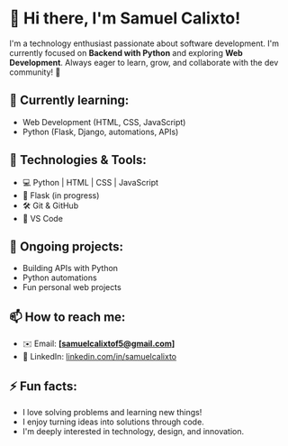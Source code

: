 # 👋 Hi there, I'm Samuel Calixto!

I'm a technology enthusiast passionate about software development. I'm currently focused on **Backend with Python** and exploring **Web Development**. Always eager to learn, grow, and collaborate with the dev community! 🚀

## 🧠 Currently learning:
- Web Development (HTML, CSS, JavaScript)
- Python (Flask, Django, automations, APIs)

## 🔧 Technologies & Tools:
- 💻 Python | HTML | CSS | JavaScript 
- 🐍 Flask (in progress)
- 🛠️ Git & GitHub
- 🧰 VS Code

## 🌱 Ongoing projects:
- Building APIs with Python
- Python automations
- Fun personal web projects

## 📫 How to reach me:
- ✉️ Email: **[samuelcalixtof5@gmail.com]**
- 💼 LinkedIn: [linkedin.com/in/samuelcalixto](https://linkedin.com/in/samuelcalixto)

## ⚡ Fun facts:
- I love solving problems and learning new things!
- I enjoy turning ideas into solutions through code.
- I'm deeply interested in technology, design, and innovation.
